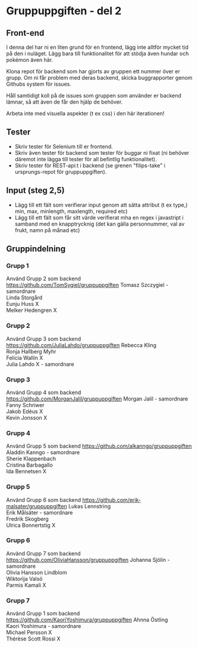 # Gruppuppgiften - del 2

## Front-end

I denna del har ni en liten grund för en frontend, lägg inte alltför mycket
 tid på den i nuläget. Lägg bara till funktionalitet för att stödja även
 hundar och pokémon även här.

Klona repot för backend som har gjorts av gruppen ett nummer över er grupp. Om
 ni får problem med deras backend, skicka buggrapporter genom Githubs system
 för issues.

Håll samtidigt koll på de issues som gruppen som använder er backend lämnar,
 så att även de får den hjälp de behöver.

Arbeta inte med visuella aspekter (t ex css) i den här iterationen!

## Tester

* Skriv tester för Selenium till er frontend.
* Skriv även tester för backend som tester för buggar ni fixat (ni behöver
 däremot inte lägga till tester för all befintlig funktionalitet).
* Skriv tester för REST-api:t i backend (se grenen "filips-take" i
 ursprungs-repot för gruppuppgiften).

## Input (steg 2,5)

* Lägg till ett fält som verifierar input genom att sätta attribut (t ex type,)
 min, max, minlength, maxlength, required etc)
* Lägg till ett fält som får sitt värde verifierat mha en regex i javastript i
 samband med en knapptrycknig (det kan gälla personnummer, val av frukt, namn
 på månad etc)


## Gruppindelning
### Grupp 1  
Använd Grupp 2 som backend
https://github.com/TomSygiel/gruppuppgiften
Tomasz Szczygiel - samordnare   
Linda Storgård  
Eunju Huss X  
Melker Hedengren X  

### Grupp 2  
Använd Grupp 3 som backend
https://github.com/JuliaLahdo/gruppuppgiften
Rebecca Kling  
Ronja Hallberg Myhr  
Felicia Wallin X  
Julia Lahdo X - samordnare  

### Grupp 3  
Använd Grupp 4 som backend
https://github.com/MorganJalil/gruppuppgiften
Morgan Jalil - samordnare  
Fanny Schriwer  
Jakob Edéus X  
Kevin Jonsson X  

### Grupp 4  
Använd Grupp 5 som backend
https://github.com/alkanngo/gruppuppgiften
Aladdin Kanngo - samordnare  
Sherie Klappenbach  
Cristina Barbagallo  
Ida Bennetsen X  

### Grupp 5  
Använd Grupp 6 som backend
https://github.com/erik-malsater/gruppuppgiften
Lukas Lennstring  
Erik Målsäter - samordnare  
Fredrik Skogberg  
Ulrica Bonnertstig X  

### Grupp 6  
Använd Grupp 7 som backend
https://github.com/OliviaHansson/gruppuppgiften
Johanna Sjölin - samordnare  
Olivia Hansson Lindblom  
Wiktorija Valsö  
Parmis Kamali X  

### Grupp 7  
Använd Grupp 1 som backend
https://github.com/KaoriYoshimura/gruppuppgiften
Ahnna Östling  
Kaori Yoshimura - samordnare  
Michael Persson X  
Thérèse Scott Rossi X
